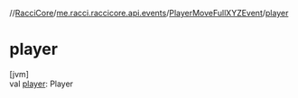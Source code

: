 //[RacciCore](../../../index.md)/[me.racci.raccicore.api.events](../index.md)/[PlayerMoveFullXYZEvent](index.md)/[player](player.md)

# player

[jvm]\
val [player](player.md): Player
